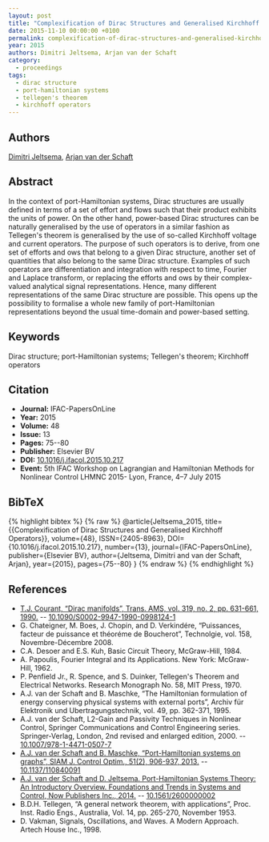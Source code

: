 ```yaml
---
layout: post
title: "Complexification of Dirac Structures and Generalised Kirchhoff Operators"
date: 2015-11-10 00:00:00 +0100
permalink: complexification-of-dirac-structures-and-generalised-kirchhoff-operators
year: 2015
authors: Dimitri Jeltsema, Arjan van der Schaft
category:
  - proceedings
tags:
  - dirac structure
  - port-hamiltonian systems
  - tellegen's theorem
  - kirchhoff operators
---
```

 
## Authors
[Dimitri Jeltsema](authors/dimitri_jeltsema), [Arjan van der Schaft](authors/arjan_van_der_schaft)
 
## Abstract
In the context of port-Hamiltonian systems, Dirac structures are usually defined in terms of a set of effort and flows such that their product exhibits the units of power. On the other hand, power-based Dirac structures can be naturally generalised by the use of operators in a similar fashion as Tellegen's theorem is generalised by the use of so-called Kirchhoff voltage and current operators. The purpose of such operators is to derive, from one set of efforts and ows that belong to a given Dirac structure, another set of quantities that also belong to the same Dirac structure. Examples of such operators are differentiation and integration with respect to time, Fourier and Laplace transform, or replacing the efforts and ows by their complex-valued analytical signal representations. Hence, many different representations of the same Dirac structure are possible. This opens up the possibility to formalise a whole new family of port-Hamiltonian representations beyond the usual time-domain and power-based setting.
 
## Keywords
Dirac structure; port-Hamiltonian systems; Tellegen's theorem; Kirchhoff operators
 
## Citation
- **Journal:** IFAC-PapersOnLine
- **Year:** 2015
- **Volume:** 48
- **Issue:** 13
- **Pages:** 75--80
- **Publisher:** Elsevier BV
- **DOI:** [10.1016/j.ifacol.2015.10.217](https://doi.org/10.1016/j.ifacol.2015.10.217)
- **Event:** 5th IFAC Workshop on Lagrangian and Hamiltonian Methods for Nonlinear Control LHMNC 2015- Lyon, France, 4–7 July 2015
 
## BibTeX
{% highlight bibtex %}
{% raw %}
@article{Jeltsema_2015,
  title={{Complexification of Dirac Structures and Generalised Kirchhoff Operators}},
  volume={48},
  ISSN={2405-8963},
  DOI={10.1016/j.ifacol.2015.10.217},
  number={13},
  journal={IFAC-PapersOnLine},
  publisher={Elsevier BV},
  author={Jeltsema, Dimitri and van der Schaft, Arjan},
  year={2015},
  pages={75--80}
}
{% endraw %}
{% endhighlight %}
 
## References
- [T.J. Courant, “Dirac manifolds”, Trans. AMS, vol. 319, no. 2, pp. 631-661, 1990.](dirac-manifolds) -- [10.1090/S0002-9947-1990-0998124-1](https://doi.org/10.1090/S0002-9947-1990-0998124-1)
- G. Chateigner, M. Boes, J. Chopin, and D. Verkindére, “Puissances, facteur de puissance et théoréme de Boucherot”, Technolgie, vol. 158, Novembre-Décembre 2008.
- C.A. Desoer and E.S. Kuh, Basic Circuit Theory, McGraw-Hill, 1984.
- A. Papoulis, Fourier Integral and its Applications. New York: McGraw- Hill, 1962.
- P. Penfield Jr., R. Spence, and S. Duinker, Tellegen's Theorem and Electrical Networks. Research Monograph No. 58, MIT Press, 1970.
- A.J. van der Schaft and B. Maschke, “The Hamiltonian formulation of energy conserving physical systems with external ports”, Archiv für Elektronik und Ubertragungstechnik, vol. 49, pp. 362-371, 1995.
- A.J. van der Schaft, L2-Gain and Passivity Techniques in Nonlinear Control, Springer Communications and Control Engineering series. Springer-Verlag, London, 2nd revised and enlarged edition, 2000. -- [10.1007/978-1-4471-0507-7](https://doi.org/10.1007/978-1-4471-0507-7)
- [A.J. van der Schaft and B. Maschke, “Port-Hamiltonian systems on graphs”, SIAM J. Control Optim., 51(2), 906-937, 2013.](port-hamiltonian-systems-on-graphs) -- [10.1137/110840091](https://doi.org/10.1137/110840091)
- [A.J. van der Schaft and D. Jeltsema. Port-Hamiltonian Systems Theory: An Introductory Overview. Foundations and Trends in Systems and Control, Now Publishers Inc., 2014.](port-hamiltonian-systems-theory-an-introductory-overview-journal) -- [10.1561/2600000002](https://doi.org/10.1561/2600000002)
- B.D.H. Tellegen, “A general network theorem, with applications”, Proc. Inst. Radio Engs., Australia, Vol. 14, pp. 265-270, November 1953.
- D. Vakman, Signals, Oscillations, and Waves. A Modern Approach. Artech House Inc., 1998.

